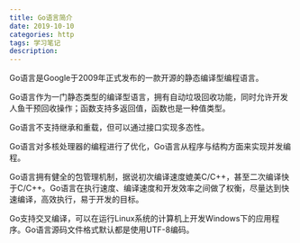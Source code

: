 ```yaml
---
title: Go语言简介
date: 2019-10-10
categories: http
tags: 学习笔记
description: 
---
```


Go语言是Google于2009年正式发布的一款开源的静态编译型编程语言。



Go语言作为一门静态类型的编译型语言，拥有自动垃圾回收功能，同时允许开发人鱼干预回收操作；函数支持多返回值，函数也是一种值类型。



Go语言不支持继承和重载，但可以通过接口实现多态性。



Go语言对多核处理器的编程进行了优化，Go语言从程序与结构方面来实现并发编程。



Go语言拥有健全的包管理机制，据说初次编译速度媲美C/C++，甚至二次编译快于C/C++。Go语言在执行速度、编译速度和开发效率之间做了权衡，尽量达到快速编译，高效执行，易于开发的目标。



Go支持交叉编译，可以在运行Linux系统的计算机上开发Windows下的应用程序。Go语言源码文件格式默认都是使用UTF-8编码。


